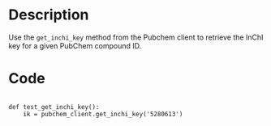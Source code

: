 # Description
Use the `get_inchi_key` method from the Pubchem client to retrieve the InChI key for a given PubChem compound ID.

# Code
```

def test_get_inchi_key():
    ik = pubchem_client.get_inchi_key('5280613')

```
